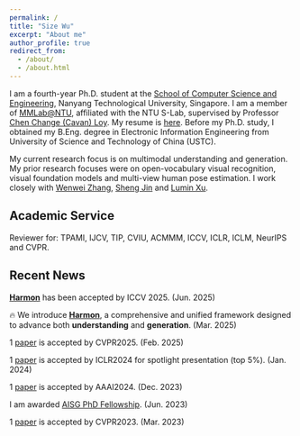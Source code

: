 ```yaml
---
permalink: /
title: "Size Wu"
excerpt: "About me"
author_profile: true
redirect_from: 
  - /about/
  - /about.html
---
```

I am a fourth-year Ph.D. student at the [School of Computer Science and Engineering](http://scse.ntu.edu.sg/Pages/Home.aspx), Nanyang Technological University, Singapore. I am a member of [MMLab@NTU](https://www.mmlab-ntu.com/), affiliated with the NTU S-Lab, supervised by Professor [Chen Change (Cavan) Loy](http://personal.ie.cuhk.edu.hk/~ccloy/). My resume is [here](/files/wusize_cv_2025v1.pdf). Before my Ph.D. study, I obtained my B.Eng. degree in Electronic Information Engineering from University of Science and Technology of China (USTC).

My current research focus is on multimodal understanding and generation. My prior research focuses were on open-vocabulary visual recognition, visual foundation models and multi-view human pose estimation. I work closely with [Wenwei Zhang](http://zhangwenwei.cn/), [Sheng Jin](https://jin-s13.github.io/) and [Lumin Xu](https://github.com/luminxu).


Academic Service
------------------------
Reviewer for: TPAMI, IJCV, TIP, CVIU, ACMMM, ICCV, ICLR, ICLM, NeurIPS and CVPR.

Recent News
------------------------

[**Harmon**](https://wusize.github.io/projects/Harmon) has been accepted by ICCV 2025. (Jun. 2025)

🔥 We introduce [**Harmon**](https://wusize.github.io/projects/Harmon), a comprehensive and unified framework designed to advance both **understanding** and **generation**.
 (Mar. 2025)

1 [paper](https://arxiv.org/abs/2406.05821) is accepted by CVPR2025. (Feb. 2025)

1 [paper](https://arxiv.org/abs/2310.01403) is accepted by ICLR2024 for spotlight presentation (top 5%). (Jan. 2024)

1 [paper](https://arxiv.org/pdf/2312.11376.pdf) is accepted by AAAI2024. (Dec. 2023)

I am awarded [AISG PhD Fellowship](https://aisingapore.org/research/phd-fellowship-programme/). (Jun. 2023)

1 [paper](https://arxiv.org/pdf/2302.13996.pdf) is accepted by CVPR2023. (Mar. 2023)
